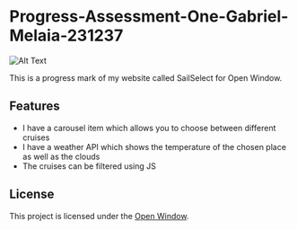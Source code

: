 # Progress-Assessment-One-Gabriel-Melaia-231237
![Alt Text](https://encrypted-tbn0.gstatic.com/images?q=tbn:ANd9GcSDYyZSaqJ9wfMdNIT_Q53P0JWj6gytxndkrQruuv38&s)

This is a progress mark of my website called SailSelect for Open Window. 

## Features

- I have a carousel item which allows you to choose between different cruises
- I have a weather API which shows the temperature of the chosen place as well as the clouds
- The cruises can be filtered using JS

## License

This project is licensed under the [Open Window](LICENSE).


